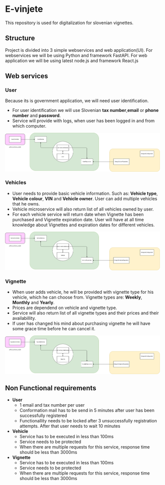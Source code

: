# E-vinjete
This repository is used for digitalization for slovenian vignettes.

## Structure
Project is divided into 3 simple webservices and web application(UI). For webservices we will be using Python and framework FastAPI. For web application we will be using latest node.js and framework React.js
## Web services
### User 
Because its is government application, we will need user identification.
* For user identification we will use Slovenian **tax number**,**email** or **phone number** and **password**. 
* Service will provide with logs, when user has been logged in and from which computer.

![User Diagram](https://github.com/fkrenUniversity/E-vinjete/blob/main/diagrams/User.png?raw=true)


### Vehicles
* User needs to provide basic vehicle information. Such as: **Vehicle type**, **Vehicle colour**, **VIN** and **Vehicle owner**. User can add multiple vehicles that he owns.
* Vehicle microservice will also return list of all vehicles owned by user.
* For each vehicle service will return date when Vignette has been purchased and Vignette expiration date. User will have at all time knowledge about Vignettes and expiration dates for different vehicles.

![Vehicle Diagram](https://github.com/fkrenUniversity/E-vinjete/blob/main/diagrams/Vehicle.png?raw=true)

### Vignette
* When user adds vehicle, he will be provided with vignette type for his vehicle, which he can choose from. Vignette types are: **Weekly**, **Monthly** and **Yearly**.
* Prices are dependend on vehicle and vignette type.
* Service will also return list of all vignette types and their prices and their availabillity.
* If user has changed his mind about purchasing vignette he will have some grace time before he can cancel it.

![Vignette Diagram](https://github.com/fkrenUniversity/E-vinjete/blob/main/diagrams/Vignette.png?raw=true)

## Non Functional requirements
* **User**
    * 1 email and tax number per user
    * Conformation mail has to be send in 5 minutes after user has been successfully registered
    * Functionallity needs to be locked after 3 unsuccessfully registration attempts. After that user needs to wait 10 minutes
* **Vehicle**
    * Service has to be executed in less than 100ms
    * Service needs to be protected
    * When there are multiple requests for this service, response time should be less than 3000ms
* **Vignette**
    * Service has to be executed in less than 100ms
    * Service needs to be protected
    * When there are multiple requests for this service, response time should be less than 3000ms  
